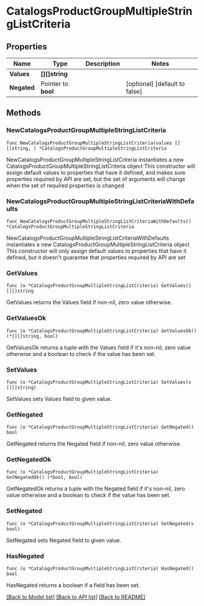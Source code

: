 # CatalogsProductGroupMultipleStringListCriteria

## Properties

Name | Type | Description | Notes
------------ | ------------- | ------------- | -------------
**Values** | **[][]string** |  | 
**Negated** | Pointer to **bool** |  | [optional] [default to false]

## Methods

### NewCatalogsProductGroupMultipleStringListCriteria

`func NewCatalogsProductGroupMultipleStringListCriteria(values [][]string, ) *CatalogsProductGroupMultipleStringListCriteria`

NewCatalogsProductGroupMultipleStringListCriteria instantiates a new CatalogsProductGroupMultipleStringListCriteria object
This constructor will assign default values to properties that have it defined,
and makes sure properties required by API are set, but the set of arguments
will change when the set of required properties is changed

### NewCatalogsProductGroupMultipleStringListCriteriaWithDefaults

`func NewCatalogsProductGroupMultipleStringListCriteriaWithDefaults() *CatalogsProductGroupMultipleStringListCriteria`

NewCatalogsProductGroupMultipleStringListCriteriaWithDefaults instantiates a new CatalogsProductGroupMultipleStringListCriteria object
This constructor will only assign default values to properties that have it defined,
but it doesn't guarantee that properties required by API are set

### GetValues

`func (o *CatalogsProductGroupMultipleStringListCriteria) GetValues() [][]string`

GetValues returns the Values field if non-nil, zero value otherwise.

### GetValuesOk

`func (o *CatalogsProductGroupMultipleStringListCriteria) GetValuesOk() (*[][]string, bool)`

GetValuesOk returns a tuple with the Values field if it's non-nil, zero value otherwise
and a boolean to check if the value has been set.

### SetValues

`func (o *CatalogsProductGroupMultipleStringListCriteria) SetValues(v [][]string)`

SetValues sets Values field to given value.


### GetNegated

`func (o *CatalogsProductGroupMultipleStringListCriteria) GetNegated() bool`

GetNegated returns the Negated field if non-nil, zero value otherwise.

### GetNegatedOk

`func (o *CatalogsProductGroupMultipleStringListCriteria) GetNegatedOk() (*bool, bool)`

GetNegatedOk returns a tuple with the Negated field if it's non-nil, zero value otherwise
and a boolean to check if the value has been set.

### SetNegated

`func (o *CatalogsProductGroupMultipleStringListCriteria) SetNegated(v bool)`

SetNegated sets Negated field to given value.

### HasNegated

`func (o *CatalogsProductGroupMultipleStringListCriteria) HasNegated() bool`

HasNegated returns a boolean if a field has been set.


[[Back to Model list]](../README.md#documentation-for-models) [[Back to API list]](../README.md#documentation-for-api-endpoints) [[Back to README]](../README.md)


